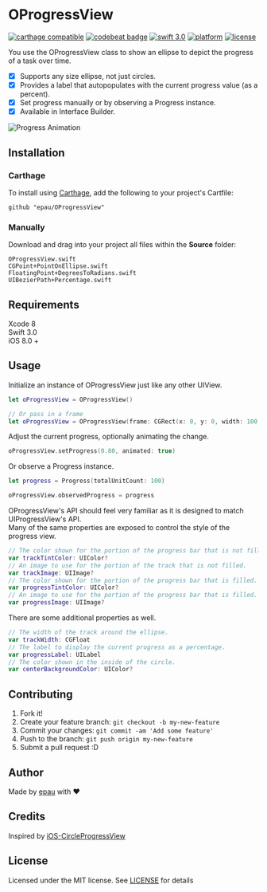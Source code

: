 # OProgressView

[![carthage compatible](https://img.shields.io/badge/Carthage-compatible-4BC51D.svg?style=flat)](https://github.com/Carthage/Carthage)
[![codebeat badge](https://codebeat.co/badges/2644ee6c-ae84-47a4-a5e1-e5c61470b0cd)](https://codebeat.co/projects/github-com-epau-oprogressview)
[![swift 3.0](https://img.shields.io/badge/Swift-3.0-orange.svg?style=flat)](https://developer.apple.com/swift/)
[![platform](https://img.shields.io/badge/platform-iOS-lightgrey.svg?style=flat)](https://github.com/epau/OProgressView)
[![license](https://img.shields.io/badge/license-MIT-blue.svg?style=flat)](https://github.com/epau/OProgressView)

You use the OProgressView class to show an ellipse to depict the progress of a task over time.

- [x] Supports any size ellipse, not just circles.
- [x] Provides a label that autopopulates with the current progress value (as a percent).
- [x] Set progress manually or by observing a Progress instance.
- [x] Available in Interface Builder.

![Progress Animation](http://i.giphy.com/UztBbbFqMkRKE.gif)

## Installation

### Carthage
To install using [Carthage](), add the following to your project's Cartfile:
```
github "epau/OProgressView"
```

### Manually
Download and drag into your project all files within the **Source** folder:
```
OProgressView.swift
CGPoint+PointOnEllipse.swift
FloatingPoint+DegreesToRadians.swift
UIBezierPath+Percentage.swift
```

## Requirements

Xcode 8  
Swift 3.0  
iOS 8.0 +

## Usage
Initialize an instance of OProgressView just like any other UIView.
```swift
let oProgressView = OProgressView()

// Or pass in a frame
let oProgressView = OProgressView(frame: CGRect(x: 0, y: 0, width: 100, height: 100))

```

Adjust the current progress, optionally animating the change.
```swift
oProgressView.setProgress(0.80, animated: true)
```

Or observe a Progress instance.
```swift
let progress = Progress(totalUnitCount: 100)

oProgressView.observedProgress = progress
```

OProgressView's API should feel very familiar as it is designed to match UIProgressView's API.  
Many of the same properties are exposed to control the style of the progress view.
```swift
// The color shown for the portion of the progress bar that is not filled.
var trackTintColor: UIColor?
// An image to use for the portion of the track that is not filled.
var trackImage: UIImage?
// The color shown for the portion of the progress bar that is filled.
var progressTintColor: UIColor?
// An image to use for the portion of the progress bar that is filled.
var progressImage: UIImage?
```

There are some additional properties as well.
```swift
// The width of the track around the ellipse.
var trackWidth: CGFloat
// The label to display the current progress as a percentage.
var progressLabel: UILabel
// The color shown in the inside of the circle.
var centerBackgroundColor: UIColor?
```

## Contributing
1. Fork it!
2. Create your feature branch: `git checkout -b my-new-feature`
3. Commit your changes: `git commit -am 'Add some feature'`
4. Push to the branch: `git push origin my-new-feature`
5. Submit a pull request :D

## Author
Made by [epau](https://github.com/epau) with ❤️

## Credits
Inspired by [iOS-CircleProgressView](https://github.com/CardinalNow/iOS-CircleProgressView)

## License

Licensed under the MIT license. See [LICENSE](https://github.com/epau/OProgressView/blob/master/LICENSE) for details
